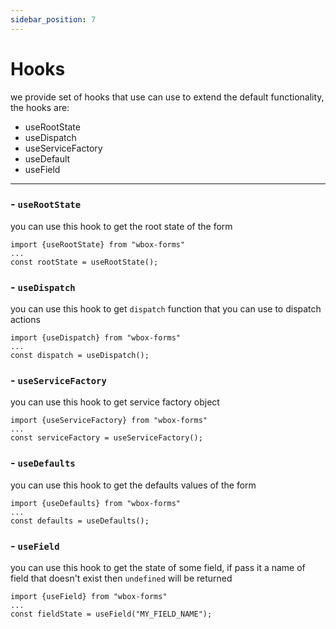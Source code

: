 ```yaml
---
sidebar_position: 7
---
```


# Hooks


we provide set of hooks that use can use to extend the default functionality, the hooks are:

- useRootState
- useDispatch
- useServiceFactory
- useDefault
- useField

---

### - `useRootState`

you can use this hook to get the root state of the form

    import {useRootState} from "wbox-forms"
    ...
    const rootState = useRootState();

### - `useDispatch`

you can use this hook to get `dispatch` function that you can use to dispatch actions


    import {useDispatch} from "wbox-forms"
    ...
    const dispatch = useDispatch();


### - `useServiceFactory`

you can use this hook to get service factory object


    import {useServiceFactory} from "wbox-forms"
    ...
    const serviceFactory = useServiceFactory();


### - `useDefaults`

you can use this hook to get the defaults values of the form

    import {useDefaults} from "wbox-forms"
    ...
    const defaults = useDefaults();


### - `useField`

you can use this hook to get the state of some field, if pass it a name of field that doesn't exist then `undefined` will be returned

    import {useField} from "wbox-forms"
    ...
    const fieldState = useField("MY_FIELD_NAME");

